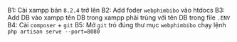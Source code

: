 B1: Cài xampp bản `8.2.4` trở lên
B2: Add foder `webphimbibo` vào htdocs
B3: Add DB vào xampp tên DB trong xampp phải trùng với tên DB trong file `.ENV`
B4: Cài `composer` + `git`
B5: Mở `git` trỏ đúng thư mục `webphimbibo` chạy lệnh `php artisan serve --port=8080`
